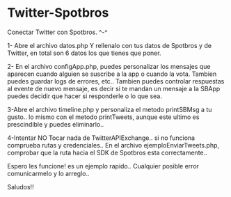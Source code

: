 Twitter-Spotbros
================

Conectar Twitter con Spotbros. ^-^

1- Abre el archivo datos.php
Y rellenalo con tus datos de Spotbros y de Twitter, en total son 6 datos los que tienes que poner.

2- En el archivo configApp.php,
puedes personalizar los mensajes que aparecen  cuando alguien se suscribe a la app o cuando la vota.
Tambien puedes guardar logs de errores, etc..
Tambien puedes controlar respuestas al evente de nuevo mensaje, es decir si te mandan un mensaje  a la SBApp puedes decidir que hacer si responderle o lo que sea.

3-Abre el archivo timeline.php y personaliza el metodo printSBMsg a tu gusto.. lo mismo con el metodo printTweets, aunque este ultimo es prescindible y puedes eliminarlo..


4-Intentar NO Tocar nada de TwitterAPIExchange.. si no funciona comprueba rutas y credenciales..
En el archivo ejemploEnviarTweets.php, comprobar que la ruta hacia el SDK de Spotbros esta correctamente..

Espero les funcione! es un ejemplo rapido.. Cualquier posible error comunicarmelo y lo arreglo.. 

Saludos!!
